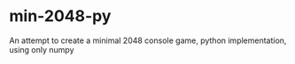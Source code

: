 # min-2048-py
An attempt to create a minimal 2048 console game, python implementation, using only numpy
